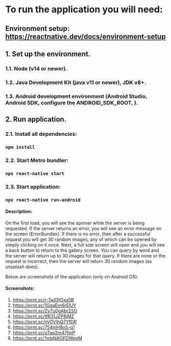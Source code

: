 # To run the application you will need:

## Environment setup: https://reactnative.dev/docs/environment-setup

## 1. Set up the environment.

### 1.1. Node (v14 or newer).

### 1.2. Java Development Kit (java v11 or newer), JDK v8+.

### 1.3. Android development environment (Android Studio, Android SDK, configure the ANDROID_SDK_ROOT, ).

## 2. Run application.

### 2.1. Install all dependencies:

### `npm install`

### 2.2. Start Metro bundler:

### `npx react-native start`

### 2.3. Start application:

### `npx react-native run-android`

#### Description:

On the first load, you will see the spinner while the server is being requested. If the server returns an error, you will see an error message on the screen (ErrorBundler).
If there is no error, then after a successful request you will get 30 random images, any of which can be opened by simply clicking on it once. Next, a full size screen will open and you will see a back button to return to the gallery screen.
You can query by word and the server will return up to 30 images for that query. If there are none or the request is incorrect, then the server will return 30 random images (as unsplash does).

Below are screenshots of the application (only on Android OS).

#### Screenshots:

1. https://prnt.sc/r-7ad3tOxa5B
2. https://prnt.sc/1GgaEm6rElUY
3. https://prnt.sc/Zv7u0gAbr2SG
4. https://prnt.sc/tfR31JZP8jMZ
5. https://prnt.sc/nV0VIhQ7YfDR
6. https://prnt.sc/754niH8oS-q1
7. https://prnt.sc/uTap2m47foiP
8. https://prnt.sc/1mbNAOFDWqvM

